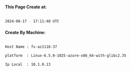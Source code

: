 
   
#### This Page Create at:

```bash

2024-08-17 - 17:11:40 UTC

```

#### Create By Machine:

```bash

Host Name : fv-az1116-37

platform  : Linux-6.5.0-1025-azure-x86_64-with-glibc2.35

Ip Local  : 10.1.0.13

```


